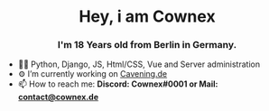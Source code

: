 <h1 align="center">Hey, i am Cownex</h1>
<h3 align="center">I'm 18 Years old from Berlin in Germany.</h3>

- 🧑‍💻 Python, Django, JS, Html/CSS, Vue and Server administration
- ⚙️ I’m currently working on [Cavening.de](https://cavening.de)
- 📫 How to reach me: **Discord: Cownex#0001 or Mail: contact@cownex.de**
